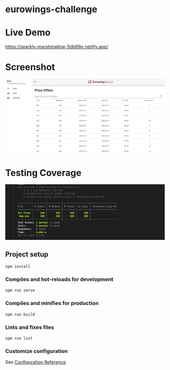 # eurowings-challenge

# Live Demo
https://sparkly-marshmallow-5db69e.netlify.app/

# Screenshot
![App preview screenshot](screenshot.png)

# Testing Coverage
![Testing coverage report](coverage-report.png)

## Project setup
```
npm install
```

### Compiles and hot-reloads for development
```
npm run serve
```

### Compiles and minifies for production
```
npm run build
```

### Lints and fixes files
```
npm run lint
```

### Customize configuration
See [Configuration Reference](https://cli.vuejs.org/config/).
